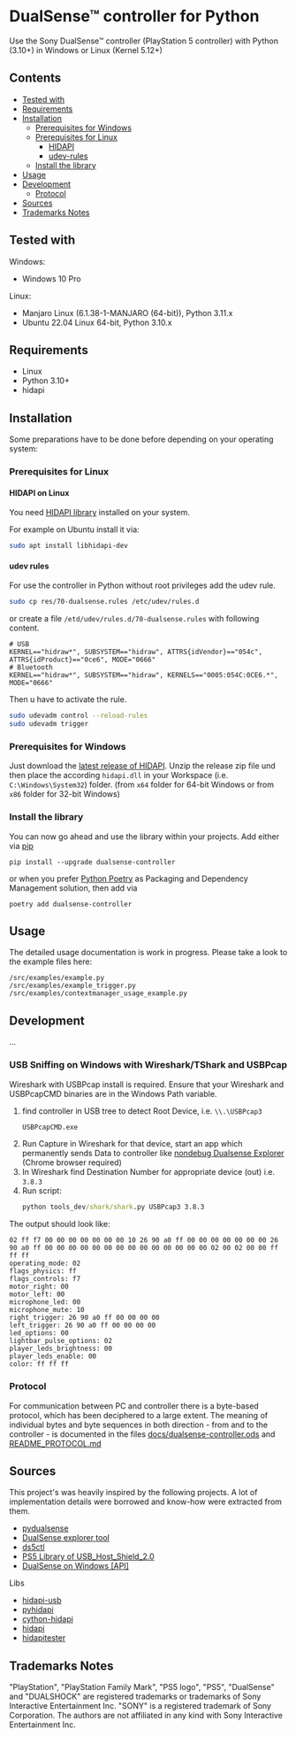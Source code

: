 # DualSense™ controller for Python

Use the Sony DualSense™ controller (PlayStation 5 controller) with Python (3.10+) in Windows or Linux (Kernel 5.12+)

## Contents

- [Tested with](#tested-with)
- [Requirements](#requirements)
- [Installation](#installation)
    - [Prerequisites for Windows](#prerequisites-for-windows)
    - [Prerequisites for Linux](#prerequisites-for-linux)
        - [HIDAPI](#hidapi)
        - [udev-rules](#udev-rules)
    - [Install the library](#install-the-library)
- [Usage](#usage)
- [Development](#development)
    - [Protocol](#protocol)
- [Sources](#sources)
- [Trademarks Notes](#trademarks-notes)

## Tested with

Windows:

- Windows 10 Pro

Linux:

- Manjaro Linux (6.1.38-1-MANJARO (64-bit)), Python 3.11.x
- Ubuntu 22.04 Linux 64-bit, Python 3.10.x

## Requirements

- Linux
- Python 3.10+
- hidapi

## Installation

Some preparations have to be done before depending on your operating system:

### Prerequisites for Linux

#### HIDAPI on Linux

You need [HIDAPI library](https://github.com/libusb/hidapi) installed on your system.

For example on Ubuntu install it via:

```bash
sudo apt install libhidapi-dev
```

#### udev rules

For use the controller in Python without root privileges add the udev rule.

```bash
sudo cp res/70-dualsense.rules /etc/udev/rules.d
```

or create a file `/etd/udev/rules.d/70-dualsense.rules` with following content.

```
# USB
KERNEL=="hidraw*", SUBSYSTEM=="hidraw", ATTRS{idVendor}=="054c", ATTRS{idProduct}=="0ce6", MODE="0666"
# Bluetooth
KERNEL=="hidraw*", SUBSYSTEM=="hidraw", KERNELS=="0005:054C:0CE6.*", MODE="0666"
```

Then u have to activate the rule.

```bash
sudo udevadm control --reload-rules
sudo udevadm trigger
```

### Prerequisites for Windows

Just download the [latest release of HIDAPI](https://github.com/libusb/hidapi/releases).
Unzip the release zip file und then place the according `hidapi.dll` in your Workspace (i.e. `C:\Windows\System32`)
folder.
(from `x64` folder for 64-bit Windows or from `x86` folder for 32-bit Windows)

### Install the library

You can now go ahead and use the library within your projects.
Add either via [pip](https://pypi.org/project/pip/)

```shell
pip install --upgrade dualsense-controller
```

or when you prefer [Python Poetry](https://python-poetry.org/) as Packaging and Dependency Management solution,
then add via

```shell
poetry add dualsense-controller
```

## Usage

The detailed usage documentation is work in progress. Please take a look to the example files here: 

```
/src/examples/example.py
/src/examples/example_trigger.py
/src/examples/contextmanager_usage_example.py
```

[//]: # (Import the library and create an instance)

[//]: # ()
[//]: # (```python)

[//]: # (from dualsense_controller import DualSenseController)

[//]: # ()
[//]: # (dualsense_controller = DualSenseController&#40;&#41;)

[//]: # (```)

## Development

...

### USB Sniffing on Windows with Wireshark/TShark and USBPcap

Wireshark with USBPcap install is required. Ensure that your Wireshark and USBPcapCMD binaries are in the 
Windows Path variable.

1. find controller in USB tree to detect Root Device, i.e. `\\.\USBPcap3`
    ```cmd
    USBPcapCMD.exe
    ```
2. Run Capture in Wireshark for that device, start an app which permanently sends Data to controller
   like [nondebug Dualsense Explorer](https://nondebug.github.io/dualsense/dualsense-explorer.html) (Chrome browser required)
3. In Wireshark find Destination Number for appropriate device (out) i.e. `3.8.3`
4. Run script:
    ```cmd
    python tools_dev/shark/shark.py USBPcap3 3.8.3
    ```

The output should look like:

```
02 ff f7 00 00 00 00 00 00 00 10 26 90 a0 ff 00 00 00 00 00 00 00 26 90 a0 ff 00 00 00 00 00 00 00 00 00 00 00 00 00 00 02 00 02 00 00 ff ff ff
operating_mode: 02
flags_physics: ff
flags_controls: f7
motor_right: 00
motor_left: 00
microphone_led: 00
microphone_mute: 10
right_trigger: 26 90 a0 ff 00 00 00 00
left_trigger: 26 90 a0 ff 00 00 00 00
led_options: 00
lightbar_pulse_options: 02
player_leds_brightness: 00
player_leds_enable: 00
color: ff ff ff

```


### Protocol

For communication between PC and controller there is a byte-based protocol, which has been deciphered to a large extent.
The meaning of individual bytes and byte sequences in both direction - from and to the controller - is documented in the
files [docs/dualsense-controller.ods](https://github.com/yesbotics/dualsense-controller-python/blob/main/docs/dualsense-controller.ods)
and [README_PROTOCOL.md](https://github.com/yesbotics/dualsense-controller-python/blob/main/README_PROTOCOL.md)

## Sources

This project's was heavily inspired by the following projects.
A lot of implementation details were borrowed and know-how were extracted from them.

- [pydualsense](https://github.com/flok/pydualsense)
- [DualSense explorer tool](https://github.com/nondebug/dualsense)
- [ds5ctl](https://github.com/theY4Kman/ds5ctl)
- [PS5 Library of USB_Host_Shield_2.0](https://github.com/felis/USB_Host_Shield_2.0#ps5-library)
- [DualSense on Windows \[API\]](https://github.com/Ohjurot/DualSense-Windows)

Libs

- [hidapi-usb](https://github.com/flok/hidapi-cffi)
- [pyhidapi](https://github.com/apmorton/pyhidapi)
- [cython-hidapi](https://github.com/trezor/cython-hidapi)
- [hidapi](https://github.com/libusb/hidapi)
- [hidapitester](https://github.com/todbot/hidapitester)

## Trademarks Notes

"PlayStation", "PlayStation Family Mark", "PS5 logo", "PS5", "DualSense" and "DUALSHOCK"
are registered trademarks or trademarks of Sony Interactive Entertainment Inc.
"SONY" is a registered trademark of Sony Corporation.
The authors are not affiliated in any kind with Sony Interactive Entertainment Inc.
